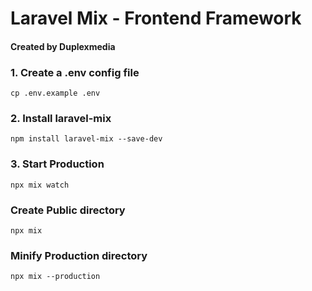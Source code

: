 # Laravel Mix - Frontend Framework
#### Created by Duplexmedia

### 1. Create a .env config file
```shell script
cp .env.example .env
```

### 2. Install laravel-mix

```shell script
npm install laravel-mix --save-dev
```

### 3. Start Production

```shell script
npx mix watch
```

### Create Public directory

```shell script
npx mix
```

### Minify Production directory

```shell script
npx mix --production
```
